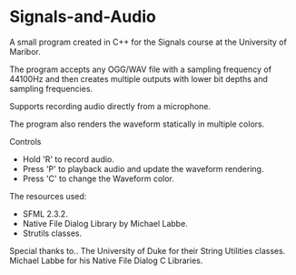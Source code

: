 # Signals-and-Audio
A small program created in C++ for the Signals course at the University of Maribor.

The program accepts any OGG/WAV file with a sampling frequency of 44100Hz and then creates multiple outputs with lower bit depths and sampling frequencies.

Supports recording audio directly from a microphone.

The program also renders the waveform statically in multiple colors.

Controls

- Hold 'R' to record audio.
- Press 'P' to playback audio and update the waveform rendering.
- Press 'C' to change the Waveform color.

The resources used:
- SFML 2.3.2.
- Native File Dialog Library by Michael Labbe.
- Strutils classes.

Special thanks to..
The University of Duke for their String Utilities classes.
Michael Labbe for his Native File Dialog C Libraries.


